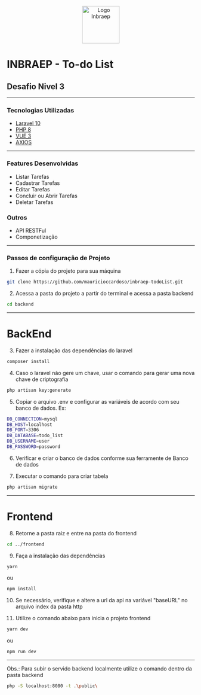 <p align="center">
  <img src="https://inbraep.com.br/wp-content/uploads/2017/10/cropped-favicon-192x192.png" alt="Logo Inbraep" width='100px'>
</p>

# INBRAEP - To-do List

## Desafio Nivel 3

---

### Tecnologias Utilizadas

- [Laravel 10](https://laravel.com/docs/10.x)
- [PHP 8](https://www.php.net/)
- [VUE 3](https://vuejs.org/)
- [AXIOS](https://axios-http.com/)

---

### Features Desenvolvidas

- Listar Tarefas
- Cadastrar Tarefas
- Editar Tarefas
- Concluir ou Abrir Tarefas
- Deletar Tarefas

### Outros

- API RESTFul
- Componetização

---

### Passos de configuração de Projeto

1. Fazer a cópia do projeto para sua máquina

```bash
git clone https://github.com/mauricioccardoso/inbraep-todoList.git
```

2. Acessa a pasta do projeto a partir do terminal e acessa a pasta backend

```bash
cd backend
```

---

# BackEnd

3. Fazer a instalação das dependências do laravel

```bash
composer install
```

4. Caso o laravel não gere um chave, usar o comando para gerar uma nova chave de criptografia

```bash
php artisan key:generate
```

5. Copiar o arquivo .env e configurar as variáveis de acordo com seu banco de dados. Ex:

```bash
DB_CONNECTION=mysql
DB_HOST=localhost
DB_PORT=3306
DB_DATABASE=todo_list
DB_USERNAME=user
DB_PASSWORD=password
```

6. Verificar e criar o banco de dados conforme sua ferramente de Banco de dados

7. Executar o comando para criar tabela

```bash
php artisan migrate
```

---

# Frontend

8. Retorne a pasta raiz e entre na pasta do frontend

```bash
cd ../frontend
```

9. Faça a instalação das dependências

```bash
yarn
```

ou

```bash
npm install
```

10. Se necessário, verifique e altere a url da api na variável "baseURL" no arquivo index da pasta http

11. Utilize o comando abaixo para inicia o projeto frontend

```bash
yarn dev
```

ou

```bash
npm run dev
```

---

Obs.: Para subir o servido backend localmente utilize o comando dentro da pasta backend

```bash
php -S localhost:8080 -t .\public\
```

